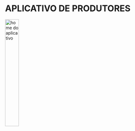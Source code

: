 

<h1> APLICATIVO DE PRODUTORES </h1>

<img src="https://github.com/lipeA/App-Produtores/assets/45512256/4a24a3f1-936f-49e4-8eb2-29fdeebe8af9" style="width:30%" alt="home do aplicativo">


